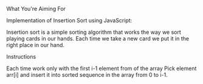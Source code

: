 What You're Aiming For

Implementation of Insertion Sort using JavaScript:

Insertion sort is a simple sorting algorithm that works the way we sort playing cards in our hands. Each time we take a new card we put it in the right place in our hand.


Instructions

Each time work only with the first i-1 element from of the array
Pick element arr[i] and insert it into sorted sequence in the array from 0 to i-1.
